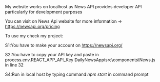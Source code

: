 ## 
My website works on localhost as News API provides developer API particularly for development purposes 

You can visit on News Api website for more information => https://newsapi.org/pricing

To use my check my project:

S1:You have to make your account on https://newsapi.org/ 

S2:You have to copy your API key and paste in process.env.REACT_APP_API_Key DailyNewsApp\src\components\News.js in line 32 

S4:Run in local host by typing command *npm start* in command prompt

##

